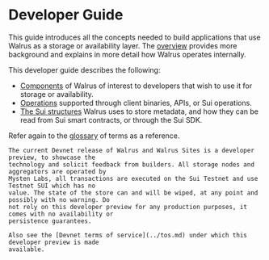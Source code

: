 # Developer Guide

This guide introduces all the concepts needed to build applications that use Walrus as a storage
or availability layer. The [overview](../design/overview.md) provides more background and explains
in more detail how Walrus operates internally.

This developer guide describes the following:

- [Components](components.md) of Walrus of interest to developers that wish to use it for
  storage or availability.
- [Operations](dev-operations.md) supported through client binaries, APIs, or Sui operations.
- [The Sui structures](sui-struct.md) Walrus uses to store metadata, and how they can be read
  from Sui smart contracts, or through the Sui SDK.

Refer again to the [glossary](../glossary.md) of terms as a reference.

```admonish danger title="Disclaimer about the Walrus developer preview"
The current Devnet release of Walrus and Walrus Sites is a developer preview, to showcase the
technology and solicit feedback from builders. All storage nodes and aggregators are operated by
Mysten Labs, all transactions are executed on the Sui Testnet and use Testnet SUI which has no
value. The state of the store can and will be wiped, at any point and possibly with no warning. Do
not rely on this developer preview for any production purposes, it comes with no availability or
persistence guarantees.

Also see the [Devnet terms of service](../tos.md) under which this developer preview is made
available.
```
